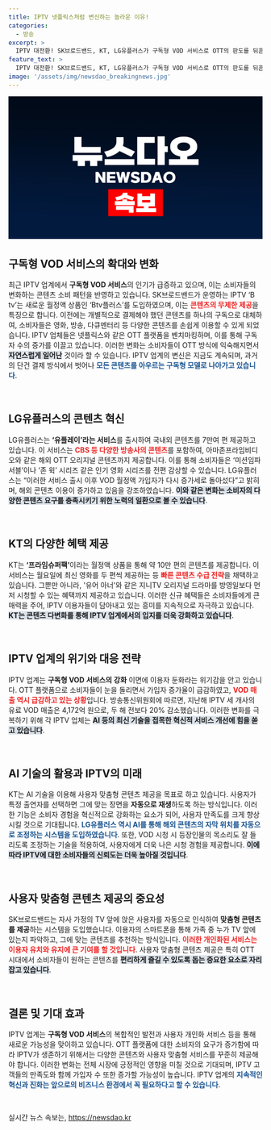 ```yaml
---
title: IPTV 넷플릭스처럼 변신하는 놀라운 이유!
categories:
  - 방송
excerpt: >
  IPTV 대전환! SK브로드밴드, KT, LG유플러스가 구독형 VOD 서비스로 OTT의 판도를 뒤흔든다. 월 구독료로 20만편의 콘텐츠를 무제한으로 즐길 수 있는 기회, 또 어떤 혁신이 기다리고 있을까? 지금 바로 확인해보세요!
feature_text: >
  IPTV 대전환! SK브로드밴드, KT, LG유플러스가 구독형 VOD 서비스로 OTT의 판도를 뒤흔든다. 월 구독료로 20만편의 콘텐츠를 무제한으로 즐길 수 있는 기회, 또 어떤 혁신이 기다리고 있을까? 지금 바로 확인해보세요!
image: '/assets/img/newsdao_breakingnews.jpg'
---
```


<p><img src="/assets/img/newsdao_breakingnews.jpg" alt="koreaapp 속보" /></p>

<h2 data-ke-size="size26">구독형 VOD 서비스의 확대와 변화</h2>

<p data-ke-size="size16">최근 IPTV 업계에서 <b>구독형 VOD 서비스</b>의 인기가 급증하고 있으며, 이는 소비자들의 변화하는 콘텐츠 소비 패턴을 반영하고 있습니다. SK브로드밴드가 운영하는 IPTV ‘B tv’는 새로운 월정액 상품인 ‘Btv플러스’를 도입하였으며, 이는 <b><span style="color: #ee2323;">콘텐츠의 무제한 제공</span></b>을 특징으로 합니다. 이전에는 개별적으로 결제해야 했던 콘텐츠를 하나의 구독으로 대체하여, 소비자들은 영화, 방송, 다큐멘터리 등 다양한 콘텐츠를 손쉽게 이용할 수 있게 되었습니다. IPTV 업체들은 넷플릭스와 같은 OTT 플랫폼을 벤치마킹하며, 이를 통해 구독자 수의 증가를 이끌고 있습니다. 이러한 변화는 소비자들이 OTT 방식에 익숙해지면서 <b><span style="background-color: #21538527;">자연스럽게 일어난</span></b> 것이라 할 수 있습니다. IPTV 업계의 변신은 지금도 계속되며, 과거의 단건 결제 방식에서 벗어나 <b><span style="color: #1a5490;">모든 콘텐츠를 아우르는 구독형 모델로 나아가고 있습니다</span></b>.</p>

<p data-ke-size="size16">&nbsp;</p>

<h2 data-ke-size="size26">LG유플러스의 콘텐츠 혁신</h2>

<p data-ke-size="size16">LG유플러스는 <b>‘유플레이’라는 서비스</b>를 출시하여 국내외 콘텐츠를 7만여 편 제공하고 있습니다. 이 서비스는 <b><span style="color: #ee2323;">CBS 등 다양한 방송사의 콘텐츠</span></b>를 포함하여, 아마존프라임비디오와 같은 해외 OTT 오리지널 콘텐츠까지 제공합니다. 이를 통해 소비자들은 ‘미션임파서블’이나 ‘존 윅’ 시리즈 같은 인기 영화 시리즈를 전편 감상할 수 있습니다. LG유플러스는 “이러한 서비스 출시 이후 VOD 월정액 가입자가 다시 증가세로 돌아섰다”고 밝히며, 해외 콘텐츠 이용이 증가하고 있음을 강조하였습니다. <b><span style="background-color: #21538527;">이와 같은 변화는 소비자의 다양한 콘텐츠 요구를 충족시키기 위한 노력의 일환으로 볼 수 있습니다</span></b>.</p>

<p data-ke-size="size16">&nbsp;</p>

<h2 data-ke-size="size26">KT의 다양한 혜택 제공</h2>

<p data-ke-size="size16">KT는 <b>‘프라임슈퍼팩’</b>이라는 월정액 상품을 통해 약 10만 편의 콘텐츠를 제공합니다. 이 서비스는 월요일에 최신 영화를 두 편씩 제공하는 등 <b><span style="color: #ee2323;">빠른 콘텐츠 수급 전략</span></b>을 채택하고 있습니다. 그뿐만 아니라, '유어 아너'와 같은 지니TV 오리지널 드라마를 방영일보다 먼저 시청할 수 있는 혜택까지 제공하고 있습니다. 이러한 신규 혜택들은 소비자들에게 큰 매력을 주어, IPTV 이용자들이 담아내고 있는 흥미를 지속적으로 자극하고 있습니다. <b><span style="background-color: #21538527;">KT는 콘텐츠 다변화를 통해 IPTV 업계에서의 입지를 더욱 강화하고 있습니다</span></b>.</p>

<p data-ke-size="size16">&nbsp;</p>

<h2 data-ke-size="size26">IPTV 업계의 위기와 대응 전략</h2>

<p data-ke-size="size16">IPTV 업계는 <b>구독형 VOD 서비스의 강화</b> 이면에 이용자 둔화라는 위기감을 안고 있습니다. OTT 플랫폼으로 소비자들이 눈을 돌리면서 가입자 증가율이 급감하였고, <b><span style="color: #ee2323;">VOD 매출 역시 급감하고 있는 상황</span></b>입니다. 방송통신위원회에 따르면, 지난해 IPTV 세 개사의 유료 VOD 매출은 4,172억 원으로, 두 해 전보다 20% 감소했습니다. 이러한 변화를 극복하기 위해 각 IPTV 업체는 <b><span style="background-color: #21538527;">AI 등의 최신 기술을 접목한 혁신적 서비스 개선에 힘을 쏟고 있습니다</span></b>.</p>

<p data-ke-size="size16">&nbsp;</p>

<h2 data-ke-size="size26">AI 기술의 활용과 IPTV의 미래</h2>

<p data-ke-size="size16">KT는 AI 기술을 이용해 사용자 맞춤형 콘텐츠 제공을 목표로 하고 있습니다. 사용자가 특정 출연자를 선택하면 그에 맞는 장면을 <b>자동으로 재생</b>하도록 하는 방식입니다. 이러한 기능은 소비자 경험을 혁신적으로 강화하는 요소가 되어, 사용자 만족도를 크게 향상시킬 것으로 기대됩니다. <b><span style="color: #1a5490;">LG유플러스 역시 AI를 통해 해외 콘텐츠의 자막 위치를 자동으로 조정하는 시스템을 도입하였습니다</span></b>. 또한, VOD 시청 시 등장인물의 목소리도 잘 들리도록 조정하는 기술을 적용하여, 사용자에게 더욱 나은 시청 경험을 제공합니다. <b><span style="background-color: #21538527;">이에 따라 IPTV에 대한 소비자들의 신뢰도는 더욱 높아질 것입니다</span></b>.</p>

<p data-ke-size="size16">&nbsp;</p>

<h2 data-ke-size="size26">사용자 맞춤형 콘텐츠 제공의 중요성</h2>

<p data-ke-size="size16">SK브로드밴드는 자사 가정의 TV 앞에 앉은 사용자를 자동으로 인식하여 <b>맞춤형 콘텐츠를 제공</b>하는 시스템을 도입했습니다. 이용자의 스마트폰을 통해 가족 중 누가 TV 앞에 있는지 파악하고, 그에 맞는 콘텐츠를 추천하는 방식입니다. <b><span style="color: #ee2323;">이러한 개인화된 서비스는 이용자 유치와 유지에 큰 기여를 할 것입니다</span></b>. 사용자 맞춤형 콘텐츠 제공은 특히 OTT 시대에서 소비자들이 원하는 콘텐츠를 <b><span style="background-color: #21538527;">편리하게 즐길 수 있도록 돕는 중요한 요소로 자리잡고 있습니다</span></b>.</p>

<p data-ke-size="size16">&nbsp;</p>

<h2 data-ke-size="size26">결론 및 기대 효과</h2>

<p data-ke-size="size16">IPTV 업계는 <b>구독형 VOD 서비스</b>의 복합적인 발전과 사용자 개인화 서비스 등을 통해 새로운 가능성을 맞이하고 있습니다. OTT 플랫폼에 대한 소비자의 요구가 증가함에 따라 IPTV가 생존하기 위해서는 다양한 콘텐츠와 사용자 맞춤형 서비스를 꾸준히 제공해야 합니다. 이러한 변화는 전체 시장에 긍정적인 영향을 미칠 것으로 기대되며, IPTV 고객들의 만족도와 함께 가입자 수 또한 증가할 가능성이 높습니다. IPTV 업계의 <b><span style="color: #1a5490;">지속적인 혁신과 진화는 앞으로의 비즈니스 환경에서 꼭 필요하다고 할 수 있습니다</span></b>.</p>

<p data-ke-size="size16">&nbsp;</p>
실시간 뉴스 속보는, <a href="https://newsdao.kr" rel="dofollow">https://newsdao.kr</a>



